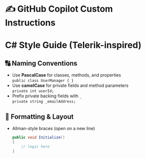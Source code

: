 # ✍️ GitHub Copilot Custom Instructions

# C# Style Guide (Telerik-inspired)

## 🔠 Naming Conventions

- Use **PascalCase** for classes, methods, and properties  
  `public class UserManager { }`
- Use **camelCase** for private fields and method parameters  
  `private int userId;`
- Prefix private backing fields with `_`  
  `private string _emailAddress;`

## 🧼 Formatting & Layout

- Allman-style braces (open on a new line)
  ```csharp
  public void Initialize()
  {
      // logic here
  }
